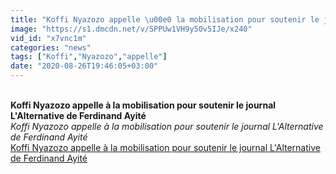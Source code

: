 ```yaml
---
title: "Koffi Nyazozo appelle \u00e0 la mobilisation pour soutenir le journal L'Alternative de Ferdinand Ayit\u00e9"
image: "https://s1.dmcdn.net/v/SPPUw1VH9y50v5IJe/x240"
vid_id: "x7vnc1m"
categories: "news"
tags: ["Koffi","Nyazozo","appelle"]
date: "2020-08-26T19:46:05+03:00"
---
```

<br><b>Koffi Nyazozo appelle à la mobilisation pour soutenir le journal L'Alternative de Ferdinand Ayité</b><br> <i>Koffi Nyazozo appelle à la mobilisation pour soutenir le journal L'Alternative de Ferdinand Ayité</i><br> <u>Koffi Nyazozo appelle à la mobilisation pour soutenir le journal L'Alternative de Ferdinand Ayité</u>
